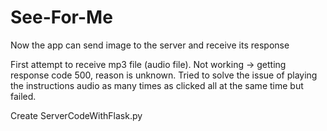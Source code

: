 # See-For-Me
Now the app can send image to the server and receive its response

First attempt to receive mp3 file (audio file).
Not working -> getting response code 500, reason is unknown.
Tried to solve the issue of playing the instructions audio as many times as clicked all at the same time but failed.

Create ServerCodeWithFlask.py
